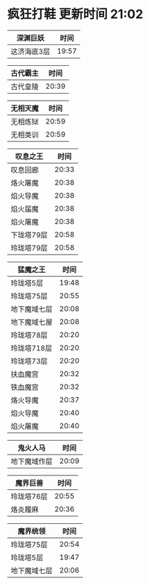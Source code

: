 # 疯狂打鞋 更新时间 21:02

| 深渊巨妖   | 时间    |
|--------|-------|
| 这济海底3层 | 19:57 |

| 古代霸主   | 时间    |
|--------|-------|
| 古代皇陵 | 20:39 |

| 无相天魔   | 时间    |
|--------|-------|
| 无相炼狱 | 20:59 |
| 无相类训 | 20:59 |

| 叹息之王   | 时间    |
|--------|-------|
| 叹息回廊 | 20:33 |
| 烙火屠魔 | 20:38 |
| 焰火导魔 | 20:38 |
| 焰火届魔 | 20:38 |
| 焰火屠魔 | 20:38 |
| 下珑塔79层 | 20:58 |
| 玲珑塔79层 | 20:58 |

| 猛魔之王   | 时间    |
|--------|-------|
| 玲珑塔5层 | 19:48 |
| 玲珑塔75层 | 20:55 |
| 地下魔域七层 | 20:08 |
| 地下魔域七屋 | 20:08 |
| 玲珑塔78层 | 20:20 |
| 玲珑塔718层 | 20:20 |
| 玲珑塔73层 | 20:20 |
| 扶血魔宫 | 20:32 |
| 铁血魔宫 | 20:32 |
| 烙火导魔 | 20:37 |
| 焰火导魔 | 20:40 |
| 焰火屠魔 | 20:40 |

| 鬼火人马   | 时间    |
|--------|-------|
| 地下魔域作层 | 20:09 |

| 魔界巨兽   | 时间    |
|--------|-------|
| 玲珑塔76层 | 20:55 |
| 烙炎履麻 | 20:36 |

| 魔界统领   | 时间    |
|--------|-------|
| 玲珑塔75层 | 20:54 |
| 玲珑塔5层 | 19:47 |
| 地下魔域七层 | 20:06 |